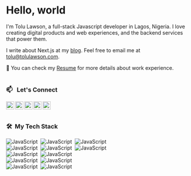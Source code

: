 # Hello, world

I'm Tolu Lawson, a full-stack Javascript developer in Lagos, Nigeria. I love creating digital products and web experiences, and the backend services that power them.

I write about Next.js at my [blog](https://tolulawson.com/blog). Feel free to email me at tolu@tolulawson.com.

📄  You can check my [Resume](https://read.cv/tolulawson) for more details about work experience.
<br />
<br />
### 📫 &nbsp; Let's Connect
<a href="https://tolulawson.com" target="_blank"><img align="left" alt="tolulawson.com" width="22px" src="https://s2.svgbox.net/hero-solid.svg?ic=cursor-click&color=0455ce"/></a>
<a href="mailto:tolu@tolulawson.com" target="_blank"><img align="left" alt="tolulawson.com" width="22px" src="https://s2.svgbox.net/materialui.svg?ic=email&color=0455ce" /></a>
<a href="https://linkedin.com/in/tolulawson" target="_blank"><img align="left" alt="Tolu Lawson | LinkedIn" width="22px" src="https://s2.svgbox.net/social.svg?ic=linkedin&color=0455ce" />
<a href="https://behance.net/tolulawson" target="_blank"><img align="left" alt="Tolu Lawson | Behance" width="22px" src="https://s2.svgbox.net/social.svg?ic=behance&color=0455ce" />
<a href="https://dribbble.com/tolulawson" target="_blank"><img align="left" alt="Tolu Lawson | Dribbble" width="22px" src="https://s2.svgbox.net/social.svg?ic=dribbble&color=0455ce" /></a>
<br />
<br />

### 🛠 &nbsp;My Tech Stack

![JavaScript](https://img.shields.io/badge/javascript-%23323330.svg?style=for-the-badge&logo=javascript&logoColor=%23F7DF1E)&nbsp;
![JavaScript](https://img.shields.io/badge/node.js-%2343853D.svg?style=for-the-badge&logo=node-dot-js&logoColor=white)&nbsp;
![JavaScript](https://img.shields.io/badge/typescript-%23007ACC.svg?style=for-the-badge&logo=typescript&logoColor=white)&nbsp;<br/>
![JavaScript](https://img.shields.io/badge/react-%2320232a.svg?style=for-the-badge&logo=react&logoColor=%2361DAFB)&nbsp;
![JavaScript](https://img.shields.io/badge/nextjs-%23000000.svg?style=for-the-badge&logo=next.js&logoColor=white)&nbsp;
![JavaScript](https://img.shields.io/badge/express.js-%23404d59.svg?style=for-the-badge&logo=express&logoColor=%2361DAFB)&nbsp;<br/>
![JavaScript](https://img.shields.io/badge/MongoDB-%234ea94b.svg?style=for-the-badge&logo=mongodb&logoColor=white)&nbsp;
![JavaScript](https://img.shields.io/badge/postgres-%23316192.svg?style=for-the-badge&logo=postgresql&logoColor=white)&nbsp;<br/>
![JavaScript](https://img.shields.io/badge/Sass-CC6699?style=for-the-badge&logo=sass&logoColor=white)&nbsp;
![JavaScript](https://img.shields.io/badge/Tailwind_CSS-38B2AC?style=for-the-badge&logo=tailwind-css&logoColor=white)&nbsp;<br/>
![JavaScript](https://img.shields.io/badge/-jest-%23C21325?style=for-the-badge&logo=jest&logoColor=white)&nbsp;
![JavaScript](https://img.shields.io/badge/-TestingLibrary-%23E33332?style=for-the-badge&logo=testing-library&logoColor=white)&nbsp;

